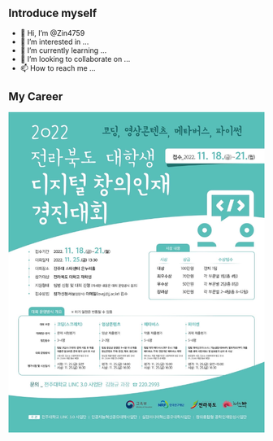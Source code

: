 ## Introduce myself
- 👋 Hi, I’m @Zin4759
- 👀 I’m interested in ...
- 🌱 I’m currently learning ...
- 💞️ I’m looking to collaborate on ...
- 📫 How to reach me ...




## My Career
 ![alt text](2022_11_25_대회/9F69EE36-90AE-4485-90DB-917EE3A6B2A3.JPG)
<!---
Zin4759/Zin4759 is a ✨ special ✨ repository because its `README.md` (this file) appears on your GitHub profile.
You can click the Preview link to take a look at your changes.
--->
